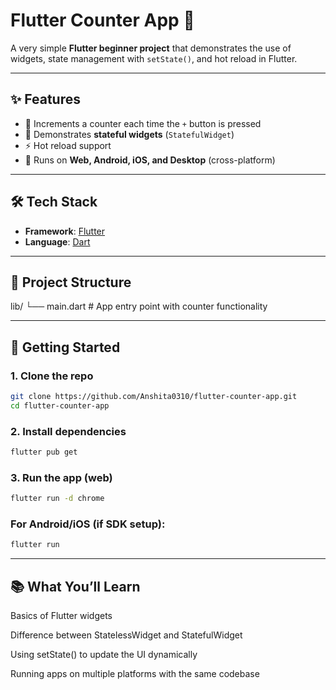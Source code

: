 # Flutter Counter App 🧮

A very simple **Flutter beginner project** that demonstrates the use of widgets, state management with `setState()`, and hot reload in Flutter.

---

## ✨ Features
- 🚀 Increments a counter each time the `+` button is pressed  
- 🔄 Demonstrates **stateful widgets** (`StatefulWidget`)  
- ⚡ Hot reload support  
- 📱 Runs on **Web, Android, iOS, and Desktop** (cross-platform)  

---

## 🛠️ Tech Stack
- **Framework**: [Flutter](https://flutter.dev)  
- **Language**: [Dart](https://dart.dev)  

---

## 📂 Project Structure
lib/
└── main.dart # App entry point with counter functionality


---

## 🚀 Getting Started

### 1. Clone the repo
```bash
git clone https://github.com/Anshita0310/flutter-counter-app.git
cd flutter-counter-app
```
### 2. Install dependencies
```bash
flutter pub get
```
### 3. Run the app (web)
```bash
flutter run -d chrome
```
### For Android/iOS (if SDK setup):
```bash
flutter run
```
---

## 📚 What You’ll Learn

Basics of Flutter widgets

Difference between StatelessWidget and StatefulWidget

Using setState() to update the UI dynamically

Running apps on multiple platforms with the same codebase
